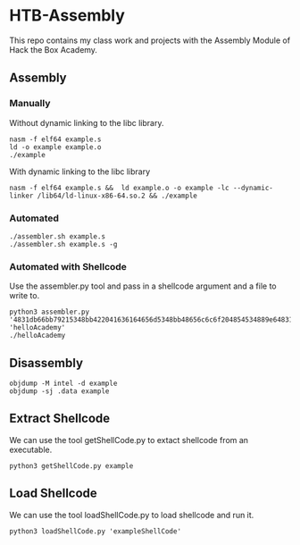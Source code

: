 # HTB-Assembly
This repo contains my class work and projects with the Assembly Module of Hack the Box Academy.
## Assembly

### Manually

Without dynamic linking to the libc library.
```
nasm -f elf64 example.s
ld -o example example.o
./example
```
With dynamic linking to the libc library
```
nasm -f elf64 example.s &&  ld example.o -o example -lc --dynamic-linker /lib64/ld-linux-x86-64.so.2 && ./example
```

### Automated
```
./assembler.sh example.s
./assembler.sh example.s -g
```

### Automated with Shellcode

Use the assembler.py tool and pass in a shellcode argument and a file to write to.

```
python3 assembler.py '4831db66bb79215348bb422041636164656d5348bb48656c6c6f204854534889e64831c0b0014831ff40b7014831d2b2120f054831c0043c4030ff0f05' 'helloAcademy'
./helloAcademy
```

## Disassembly
```
objdump -M intel -d example
objdump -sj .data example
```

## Extract Shellcode

We can use the tool getShellCode.py to extact shellcode from an executable.
```
python3 getShellCode.py example
```

## Load Shellcode

We can use the tool loadShellCode.py to load shellcode and run it.
```
python3 loadShellCode.py 'exampleShellCode'
```
